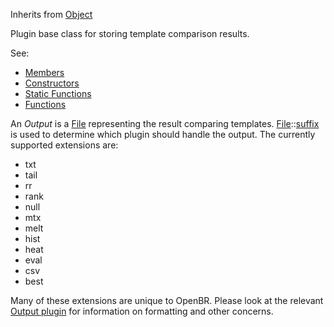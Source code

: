 <!-- OUTPUT -->

Inherits from [Object](../object/object.md)

Plugin base class for storing template comparison results.

See:

* [Members](members.md)
* [Constructors](constructors.md)
* [Static Functions](statics.md)
* [Functions](functions.md)

An *Output* is a [File](../file/file.md) representing the result comparing templates. [File](../file/file.md)::[suffix](../file/functions.md#suffix) is used to determine which plugin should handle the output. The currently supported extensions are:

* txt
* tail
* rr
* rank
* null
* mtx
* melt
* hist
* heat
* eval
* csv
* best

Many of these extensions are unique to OpenBR. Please look at the relevant [Output plugin](../../../plugin_docs/output.md) for information on formatting and other concerns.
